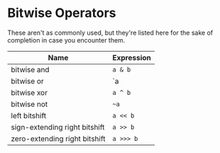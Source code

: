 # Bitwise Operators
These aren't as commonly used, but they're listed here for the sake of completion in case you encounter them.

| Name | Expression |
|---|---|
| bitwise and | `a & b` |
| bitwise or | `a | b` |
| bitwise xor | `a ^ b` |
| bitwise not | `~a` |
| left bitshift | `a << b` |
| sign-extending right bitshift | `a >> b` |
| zero-extending right bitshift | `a >>> b` |

